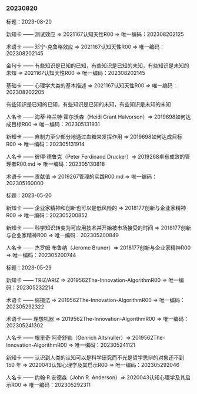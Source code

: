 ### 20230820

标题：2023-08-20

新知卡 —— 测试效应 => 2021167认知天性R00 => 唯一编码：202308202125

术语卡 —— 邓宁-克鲁格效应 => 2021167认知天性R00 => 唯一编码：202308202145

金句卡 —— 有些知识是已知的已知，有些知识是已知的未知，有些知识是未知的未知 => 2021167认知天性R00 => 唯一编码：202308202145

基础卡 —— 心理学大类的基本描述 => 2021167认知天性R00 => 唯一编码：202308202205



有些知识是已知的已知，有些知识是已知的未知，有些知识是未知的未知


人名卡 —— 海蒂·格兰特·霍尔沃森（Heidi Grant Halvorson）=> 2019698如何达成目标R00 => 唯一编码：202305131931

新知卡 —— 自制力至少部分地通过血糖来发挥作用 => 2019698如何达成目标R00 => 唯一编码：202305131914

人名卡 —— 彼得·德鲁克（Peter Ferdinand Drucker）=> 2019268卓有成效的管理者R00.md => 唯一编码：202305130818

术语卡 —— 贡献值 => 2019267管理的实践R00.md => 唯一编码：202305160000

标题：2023-05-20

新知卡 —— 企业家精神和创新也可以是低风险的 => 2018177创新与企业家精神R00 => 唯一编码：202305200852

新知卡 —— 科学知识转变为可应用技术并开始被市场接受的时间 => 2018177创新与企业家精神R00 => 唯一编码：202305200849

人名卡 —— 杰罗姆·布鲁纳（Jerome Bruner）=> 2018177创新与企业家精神R00 => 唯一编码：202305200744

标题：2023-05-29

新知卡 —— TRIZ/ARIZ => 2019562The-Innovation-AlgorithmR00 => 唯一编码：202305232214

术语卡 —— 综摄法 => 2019562The-Innovation-AlgorithmR00 => 唯一编码：202305292322

术语卡—— 理想机器 => 2019562The-Innovation-AlgorithmR00 => 唯一编码：202305241302

人名卡 —— 根里奇·阿奇舒勒（Genrich Altshuller）=> 2019562The-Innovation-AlgorithmR00 => 唯一编码：202305241121

新知卡 —— 认识到人类的认知可以是科学研究而不光是哲学思辩的对象还不到 150 年 => 2020043认知心理学及其启示R00 => 唯一编码：202305292046

人名卡 —— 约翰·R.安德森（John R. Anderson）=> 2020043认知心理学及其启示R00 => 唯一编码：202305292311